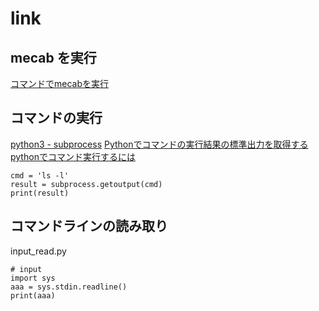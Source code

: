 # link

## mecab を実行
[コマンドでmecabを実行](http://logic.moo.jp/data/archives/322.html)


## コマンドの実行
[python3 - subprocess](http://docs.python.jp/3.5/library/subprocess.html)
[Pythonでコマンドの実行結果の標準出力を取得する](http://te2u.hatenablog.jp/entry/2015/07/15/235240)
[pythonでコマンド実行するには](http://takuya-1st.hatenablog.jp/entry/2014/08/23/022031)

```
cmd = 'ls -l'
result = subprocess.getoutput(cmd)
print(result)
```


## コマンドラインの読み取り
input_read.py
```
# input
import sys
aaa = sys.stdin.readline()
print(aaa)
```